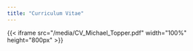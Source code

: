 ```yaml
---
title: "Curriculum Vitae"
---
```

{{< iframe src="/media/CV_Michael_Topper.pdf" width="100%" height="800px" >}}

